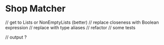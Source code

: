 # Shop Matcher

// get to Lists or NonEmptyLists (better)
// replace closeness with Boolean expression
// replace with type aliases
// refactor
// some tests

// output ?
